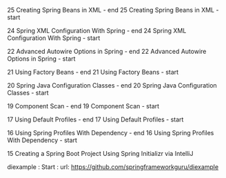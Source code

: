 25 Creating Spring Beans in XML - end
25 Creating Spring Beans in XML - start

24 Spring XML Configuration With Spring - end
24 Spring XML Configuration With Spring - start

22 Advanced Autowire Options in Spring - end
22 Advanced Autowire Options in Spring - start

21 Using Factory Beans - end
21 Using Factory Beans - start

20 Spring Java Configuration Classes - end
20 Spring Java Configuration Classes - start

19 Component Scan - end
19 Component Scan - start

17 Using Default Profiles - end
17 Using Default Profiles - start

16 Using Spring Profiles With Dependency - end
16 Using Spring Profiles With Dependency - start

15 Creating a Spring Boot Project Using Spring Initializr via IntelliJ

diexample : Start : 
url: https://github.com/springframeworkguru/diexample